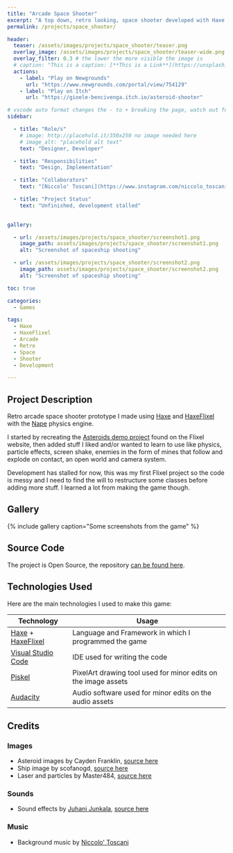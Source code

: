 ```yaml
---
title: "Arcade Space Shooter"
excerpt: "A top down, retro looking, space shooter developed with Haxe and HaxeFlixel"
permalink: /projects/space_shooter/

header: 
  teaser: /assets/images/projects/space_shooter/teaser.png
  overlay_image: /assets/images/projects/space_shooter/teaser-wide.png
  overlay_filter: 0.3 # the lower the more visible the image is
  # caption: "This is a caption: [**This is a Link**](https://unsplash.com)"
  actions:
    - label: "Play on Newgrounds"
      url: "https://www.newgrounds.com/portal/view/754129"
    - label: "Play on Itch"
      url: "https://gioele-bencivenga.itch.io/asteroid-shooter"

# vscode auto format changes the - to + breaking the page, watch out for that
sidebar: 

  - title: "Role/s"
    # image: http://placehold.it/350x250 no image needed here
    # image_alt: "placehold alt text"
    text: "Designer, Developer"

  - title: "Responsibilities"
    text: "Design, Implementation"

  - title: "Collaborators"
    text: "[Niccolo' Toscani](https://www.instagram.com/niccolo_toscani/?r=nametag) - Background Music Composer"

  - title: "Project Status"
    text: "Unfinished, development stalled"
    

gallery:

  - url: /assets/images/projects/space_shooter/screenshot1.png
    image_path: assets/images/projects/space_shooter/screenshot1.png
    alt: "Screenshot of spaceship shooting"

  - url: /assets/images/projects/space_shooter/screenshot2.png
    image_path: assets/images/projects/space_shooter/screenshot2.png
    alt: "Screenshot of spaceship shooting"

toc: true

categories:
  - Games

tags:
  - Haxe
  - HaxeFlixel
  - Arcade
  - Retro
  - Space
  - Shooter
  - Development

---
```


## Project Description

Retro arcade space shooter prototype I made using [Haxe](https://haxe.org/) and [HaxeFlixel](https://haxeflixel.com/) with the [Nape](https://joecreates.github.io/napephys/index.html) physics engine.

I started by recreating the [Asteroids demo project](https://haxeflixel.com/demos/FlxTeroids/) found on the Flixel website, then added stuff I liked and/or wanted to learn to use like physics, particle effects, screen shake, enemies in the form of mines that follow and explode on contact, an open world and camera system.

Development has stalled for now, this was my first Flixel project so the code is messy and I need to find the will to restructure some classes before adding more stuff. I learned a lot from making the game though.

## Gallery

{% include gallery caption="Some screenshots from the game" %}

## Source Code

The project is Open Source, the repository [can be found here](https://github.com/Gioele-Bencivenga/FlixelGame).

## Technologies Used

Here are the main technologies I used to make this game:

| Technology                                                        | Usage                                                          |
| ----------------------------------------------------------------- | -------------------------------------------------------------- |
| [Haxe](https://haxe.org/) + [HaxeFlixel](https://haxeflixel.com/) | Language and Framework in which I programmed the game          |
| [Visual Studio Code](https://code.visualstudio.com/)              | IDE used for writing the code                                  |
| [Piskel](https://www.piskelapp.com/)                              | PixelArt drawing tool used for minor edits on the image assets |
| [Audacity](https://www.audacityteam.org/)                         | Audio software used for minor edits on the audio assets        |

## Credits

### Images

- Asteroid images by Cayden Franklin, [source here](https://opengameart.org/content/pixel-art-2d-asteroid-pack)
- Ship image by scofanogd, [source here](https://opengameart.org/content/spaceship-9)
- Laser and particles by Master484, [source here](https://opengameart.org/content/bullet-collection-1-m484)

### Sounds

- Sound effects by [Juhani Junkala](https://www.youtube.com/watch?v=dbACpSy9FWY), [source here](https://opengameart.org/content/512-sound-effects-8-bit-style)

### Music

- Background music by [Niccolo' Toscani](https://www.instagram.com/niccolo_toscani?r=nametag)
